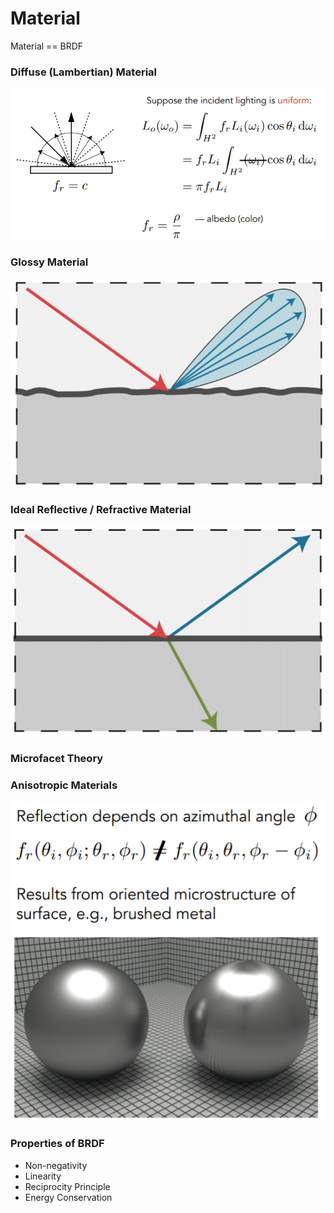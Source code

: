 # Material

Material == BRDF

### Diffuse (Lambertian) Material

![image-20210318190831635](material.assets/image-20210318190831635.png)

### Glossy Material

![image-20210318190908144](material.assets/image-20210318190908144.png)

### Ideal Reflective / Refractive Material

![image-20210318190942601](material.assets/image-20210318190942601.png)


### Microfacet Theory

### Anisotropic Materials

![image-20210318191307366](material.assets/image-20210318191307366.png)


### Properties of BRDF

* Non-negativity
* Linearity
* Reciprocity Principle
* Energy Conservation